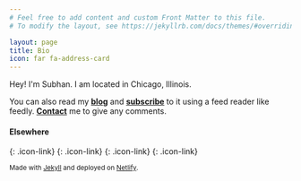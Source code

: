 ```yaml
---
# Feel free to add content and custom Front Matter to this file.
# To modify the layout, see https://jekyllrb.com/docs/themes/#overriding-theme-defaults

layout: page
title: Bio
icon: far fa-address-card
---
```

Hey! I'm Subhan. I am located in Chicago, Illinois.

You can also read my [**blog**](/blog) and [**subscribe**](/feed.xml) to it using a feed reader like feedly. [**Contact**](/contact) me to give any comments.

#### Elsewhere

[<i class="fab fa-github fa-3x"></i>](https://github.com/khansubhan95){: .icon-link}
[<i class="fab fa-linkedin fa-3x"></i>](https://www.linkedin.com/in/khansubhan95){: .icon-link}
[<i class="fab fa-twitter fa-3x"></i>](https://twitter.com/khansubhan95){: .icon-link}
[<i class="fas fa-rss fa-3x"></i>](/feed.xml){: .icon-link}

<small>Made with [Jekyll](https://jekyllrb.com/) and deployed on [Netlify](https://www.netlify.com/).</small>

